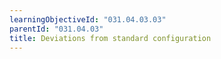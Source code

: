 ```yaml
---
learningObjectiveId: "031.04.03.03"
parentId: "031.04.03"
title: Deviations from standard configuration
---
```


